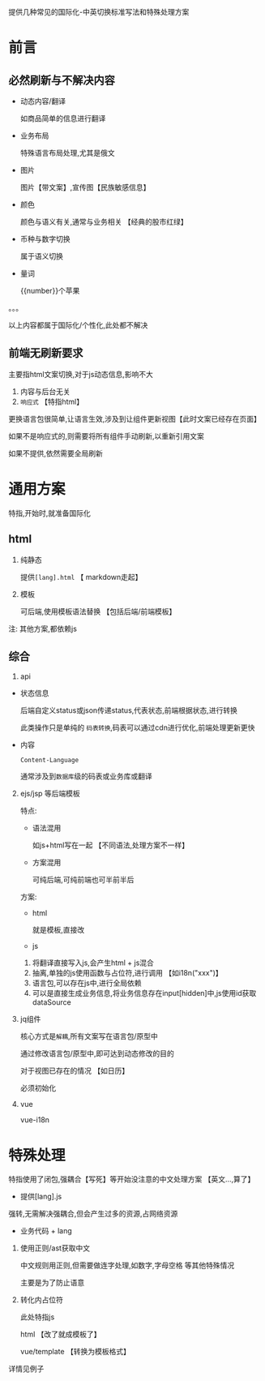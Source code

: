 提供几种常见的国际化-中英切换标准写法和特殊处理方案

# 前言
## 必然刷新与不解决内容
- 动态内容/翻译 
    
    如商品简单的信息进行翻译
- 业务布局 

    特殊语言布局处理,尤其是俄文
- 图片

    图片【带文案】,宣传图【民族敏感信息】
- 颜色

    颜色与语义有关,通常与业务相关  【经典的股市红绿】
- 币种与数字切换

    属于语义切换
- 量词

    {{number}}个苹果

。。。

以上内容都属于国际化/个性化,此处都不解决

## 前端无刷新要求

主要指html文案切换,对于js动态信息,影响不大

1. 内容与后台无关
2. `响应式`  【特指html】

更换语言包很简单,让语言生效,涉及到让组件更新视图【此时文案已经存在页面】

如果不是响应式的,则需要将所有组件手动刷新,以重新引用文案 

如果不提供,依然需要全局刷新



# 通用方案

特指,开始时,就准备国际化

## html
1. 纯静态
    
    提供`[lang].html`  【 markdown走起】

2. 模板 

    可后端,使用模板语法替换   【包括后端/前端模板】

注:
其他方案,都依赖js

## 综合
1. api

- 状态信息 

    后端自定义status或json传递status,代表状态,前端根据状态,进行转换

    此类操作只是单纯的 `码表转换`,码表可以通过cdn进行优化,前端处理更新更快

- 内容

    `Content-Language`

    通常涉及到`数据库`级的码表或业务库或翻译


2. ejs/jsp 等后端模板

    特点:

    - 语法混用

        如js+html写在一起 【不同语法,处理方案不一样】
    -  方案混用

        可纯后端,可纯前端也可半前半后

    方案:

    - html

        就是模板,直接改

    - js

    1. 将翻译直接写入js,会产生html + js混合   
    2. 抽离,单独的js使用函数与占位符,进行调用 【如i18n("xxx")】
    3. 语言包,可以存在js中,进行全局依赖
    4. 可以是直接生成业务信息,将业务信息存在input[hidden]中,js使用id获取dataSource


3. jq组件

    核心方式是`解耦`,所有文案写在语言包/原型中  

    通过修改语言包/原型中,即可达到动态修改的目的

    对于视图已存在的情况 【如日历】

    必须初始化

4. vue

    vue-i18n

# 特殊处理
特指使用了闭包,强耦合【写死】等开始没注意的中文处理方案  【英文...,算了】

- 提供[lang].js

强转,无需解决强耦合,但会产生过多的资源,占网络资源


- 业务代码 + lang

1. 使用正则/ast获取中文

    中文规则用正则,但需要做连字处理,如数字,字母空格 等其他特殊情况

    主要是为了防止语意

2. 转化内占位符

    此处特指js

    html  【改了就成模板了】

    vue/template  【转换为模板格式】

详情见例子